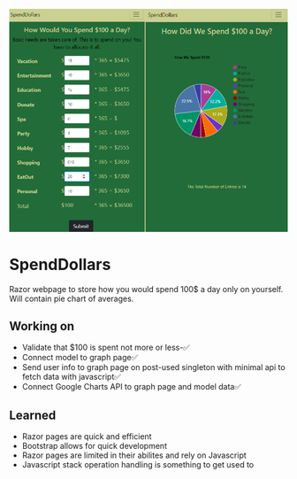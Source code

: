 ![SpendDollarsImages](https://github.com/RonaldGRowe/SpendDollars/blob/master/Images/moneyspent1.png)

# SpendDollars
Razor webpage to store how you would spend 100$ a day only on yourself. 
Will contain pie chart of averages.

## Working on
* Validate that $100 is spent not more or less-✅
* Connect model to graph page✅
* Send user info to graph page on post-used singleton 
  with minimal api to fetch data with javascript✅
* Connect Google Charts API to graph page and model data✅

## Learned
* Razor pages are quick and efficient
* Bootstrap allows for quick development
* Razor pages are limited in their abilites and rely on Javascript
* Javascript stack operation handling is something to get used to
